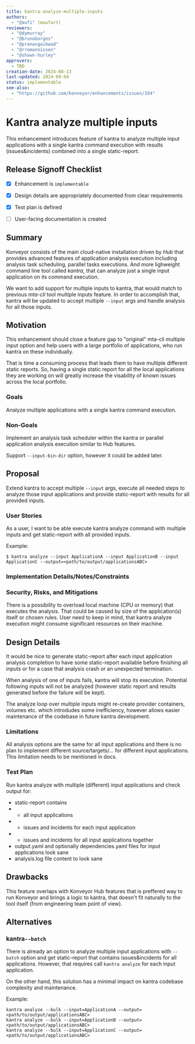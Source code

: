 ```yaml
---
title: kantra-analyze-multiple-inputs
authors:
  - "@aufi" (maufart)
reviewers:
  - "@dymurray"
  - "@brunoborges"
  - "@pranavgaikwad"
  - "@rromannissen"
  - "@shawn-hurley"
approvers:
  - TBD
creation-date: 2024-08-13
last-updated: 2024-09-04
status: implementable
see-also:
  - "https://github.com/konveyor/enhancements/issues/194"  
---
```


# Kantra analyze multiple inputs

This enhancement introduces feature of kantra to analyze multiple input applications with a single kantra command execution with results (issues&incidents) combined into a single static-report.

## Release Signoff Checklist

- [x] Enhancement is `implementable`
- [x] Design details are appropriately documented from clear requirements
- [x] Test plan is defined
- [ ] User-facing documentation is created


## Summary

Konveyor consists of the main cloud-native installation driven by _Hub_ that provides advanced features of application analysis execution including analysis task scheduling, parallel tasks executions. And more lighweight command line tool called _kantra_, that can analyze just a single input application on its command execution.

We want to add support for multiple inputs to kantra, that would match to previous _mta-cli_ tool multiple inputs feature. In order to accomplish that, kantra will be updated to accept multiple ```--input``` args and handle analysis for all those inputs.

## Motivation

This enhancement should close a feature gap to "original" mta-cli multiple input option and help users with a large portfolio of applications, who run kantra on these individually.

That is time a consuming process that leads them to have multiple different static reports. So, having a single static report for all the local applications they are working on will greatly increase the visability of known issues across the local portfolio.

### Goals

Analyze multiple applications with a single kantra command execution.

### Non-Goals

Implement an analysis task scheduler within the kantra or parallel application analysis execution similar to Hub features.

Support `--input-bin-dir` option, however it could be added later.

## Proposal

Extend kantra to accept multiple ```--input``` args, execute all needed steps to analyze those input applications and provide static-report with results for all provided inputs.

### User Stories

As a user, I want to be able execute kantra analyze command with multiple inputs and get static-report with all provided inputs.

Example:
```
$ kantra analyze --input ApplicationA --input ApplicationB --input ApplicationC --output=<path/to/output/applicationsABC>
```

### Implementation Details/Notes/Constraints

### Security, Risks, and Mitigations

There is a possibility to overload local machine (CPU or memory) that executes the analysis. That could be caused by size of the application(s) itself or chosen rules. User need to keep in mind, that kantra analyze execution might consume significant resources on their machine. 

## Design Details

It would be nice to generate static-report after each input application analysis completion to have some static-report available before finishing all inputs or for a case that analysis crash or an unexpected termination.

When analysis of one of inputs fails, kantra will stop its execution. Potential following inputs will not be analyzed (however static report and results generated before the failure will be kept).

The analyze loop over multiple inputs might re-create provider containers, volumes etc. which introdudes some inefficiency, however allows easier maintenance of the codebase in future kantra development.

### Limitations

All analysis options are the same for all input applications and there is no plan to implement different source/targets/... for different input applications. This limitation needs to be mentioned in docs.

### Test Plan

Run kantra analyze with multiple (different) input applications and check output for:
- static-report contains
- - all input applications
- - issues and incidents for each input application
- - issues and incidents for all input applications together
- output.yaml and optionally dependencies.yaml files for input applications look sane
- analysis.log file content to look sane

## Drawbacks

This feature overlaps with Konveyor Hub features that is preffered way to run Konveyor and brings a logic to kantra, that doesn't fit naturally to the tool itself (from engineering team point of view).

## Alternatives

### kantra```--batch```

There is already an option to analyze multiple input applications with `--batch` option and get static-report that contains issues&incidents for all applications. However, that requires call `kantra analyze` for each input application.

On the other hand, this solution has a minimal impact on kantra codebase complexity and maintenance.

Example:
```
kantra analyze --bulk --input=ApplicationA --output=<path/to/output/applicationsABC>
kantra analyze --bulk --input=ApplicationB --output=<path/to/output/applicationsABC>
kantra analyze --bulk --input=ApplicationC --output=<path/to/output/applicationsABC>
```
